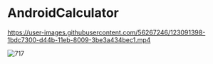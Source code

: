 # AndroidCalculator

https://user-images.githubusercontent.com/56267246/123091398-1bdc7300-d44b-11eb-8009-3be3a434bec1.mp4

![717](https://user-images.githubusercontent.com/56267246/123091207-e33c9980-d44a-11eb-86ad-3327b4bbfa4d.jpg)
